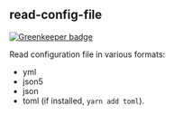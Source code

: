 ## read-config-file

[![Greenkeeper badge](https://badges.greenkeeper.io/develar/read-config-file.svg)](https://greenkeeper.io/)

Read configuration file in various formats:

* yml
* json5
* json
* toml (if installed, `yarn add toml`).